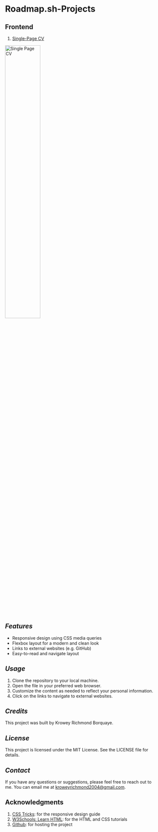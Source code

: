 # **Roadmap.sh-Projects**


## **Frontend**

1. [Single-Page CV](https://roadmap.sh/projects/single-page-cv) 
<p align="left">
  <a href='https://github.com/77Kromo/roadmap.sh-projects/blob/main/Frontend-projects/Single-Page-CV/README.md'>
    <img width="48%" src='https://github.com/77Kromo/roadmap.sh-projects/blob/main/Frontend-projects/Single-Page-CV/Single-Page-CV.png?raw=true' alt='Single Page CV' />
  </a>
</p>

## *Features*

- Responsive design using CSS media queries
- Flexbox layout for a modern and clean look
- Links to external websites (e.g. GitHub)
- Easy-to-read and navigate layout

## *Usage*

1. Clone the repository to your local machine.
2. Open the file in your preferred web browser.
3. Customize the content as needed to reflect your personal information.
4. Click on the links to navigate to external websites.

## *Credits*

This project was built by Krowey Richmond Borquaye.

## *License*

This project is licensed under the MIT License. See the LICENSE file for details.

## *Contact*

If you have any questions or suggestions, please feel free to reach out to me. You can email me at [kroweyrichmond2004@gmail.com](mailto:kroweyrichmond2004@gmail.com).



Acknowledgments
----------------------------------------------------------------

1. [CSS Tricks](https://www.w3schools.com/css/default.asp): for the responsive design guide
2. [W3Schools: Learn HTML](https://www.w3schools.com/html): for the HTML and CSS tutorials
3. [Github](https://github.com/): for hosting the project
